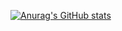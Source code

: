 [![Anurag's GitHub stats](https://github-readme-stats.vercel.app/api?duyng21303=anuraghazra)](https://github.com/anuraghazra/github-readme-stats)
